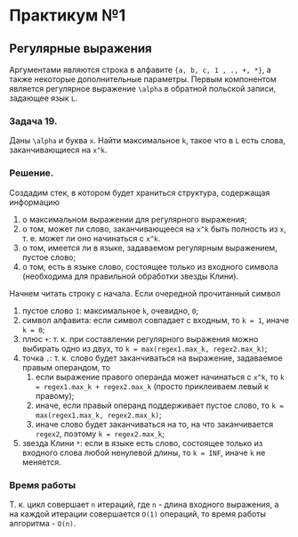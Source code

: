 # Практикум №1
## Регулярные выражения
Аргументами являются строка в алфавите `{a, b, c, 1
, ., +, *}`, а также некоторые дополнительные параметры. Первым компонентом 
является регулярное выражение `\alpha`
 в обратной польской записи, задающее язык `L`. 

### Задача 19.
Даны `\alpha` и буква `x`. Найти максимальное `k`, такое что в `L`
 есть слова, заканчивающиеся на `x^k`. 
 
### Решение. 
Создадим стек, в котором будет храниться структура, содержащая информацию
1. о максимальном выражении для регулярного выражения;
2. о том, может ли слово, заканчивающееся на `x^k` быть полность из `x`,
т. е. может ли оно начинаться с `x^k`.
3. о том, имеется ли в языке, задаваемом регулярным выражением, пустое 
слово;
4. о том, есть в языке слово, состоящее только из входного символа
(необходима для правильной обработки звезды Клини).

Начнем читать строку с начала. Если очередной прочитанный символ
1. пустое слово `1`: максимальное `k`, очевидно, `0`;
2. символ алфавита: если символ совпадает с входным, то `k = 1`, иначе `k
 = 0`;
3. плюс `+`: т. к. при составлении регулярного выражения можно выбирать 
одно из двух, то `k = max(regex1.max_k, regex2.max_k)`;
4. точка `.`: т. к. слово будет заканчиваться на выражение, задаваемое 
правым операндом, то
    1. если выражение правого операнда может начинаться с `x^k`, то 
    `k = regex1.max_k + regex2.max_k` (просто приклеиваем левый к правому);
    2. иначе, если правый операнд поддерживает пустое слово, то 
    `k = max(regex1.max_k, regex2.max_k)`;
    3. иначе слово будет заканчиваться на то, на что заканчивается `regex2`, 
    поэтому `k = regex2.max_k`;
5. звезда Клини `*`: если в языке есть слово, состоящее только из входного 
слова любой ненулевой длины, то `k = INF`, иначе `k` не меняется.

### Время работы
Т. к. цикл совершает `n` итераций, где `n` - длина входного выражения,
а на каждой итерации совершается `O(1)` операций, то время работы 
алгоритма - `O(n)`.
